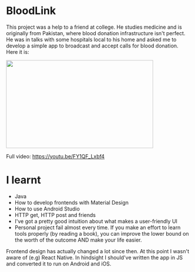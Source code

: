 # BloodLink

This project was a help to a friend at college. He studies medicine and is originally from Pakistan, where blood donation infrastructure isn't perfect. He was in talks with some hospitals local to his home and asked me to develop a simple app to broadcast and accept calls for blood donation. Here it is:

<img src=bloodlinkV3-0015-ANIMATION.gif width="400" height="240">


Full video: https://youtu.be/FY1QF_Lxbf4

# I learnt

* Java
* How to develop frontends with Material Design
* How to use Android Studio
* HTTP get, HTTP post and friends
* I've got a pretty good intuition about what makes a user-friendly UI
* Personal project fail almost every time. If you make an effort to learn tools properly (by reading a book), you can improve the lower bound on the worth of the outcome AND make your life easier. 

Frontend design has actually changed a lot since then. At this point I wasn't aware of (e.g) React Native. In hindsight I should've written the app in JS and converted it to run on Android and iOS. 
